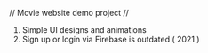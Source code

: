 // Movie website demo project //
1. Simple UI designs and animations
2. Sign up or login via Firebase is outdated ( 2021 )
